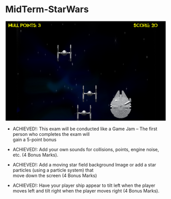 # MidTerm-StarWars

<img src="https://github.com/thiagoh/MidTerm-StarWars/raw/master/Assets/specs/shot1.PNG" />

 - ACHIEVED!: This	exam	will	be	conducted	like	a	Game	Jam – The	first	person	who	completes	the	exam	will	
gain	a	5-point	bonus

- ACHIEVED!: Add	your	own	sounds	for	collisions,	points,	engine	noise,	etc.	(4	Bonus	Marks).

- ACHIEVED!: Add	a	moving	star	field background Image	or	add	a	star	particles	(using	a	particle	system)	that	
move	down	the	screen	(4	Bonus	Marks)

- ACHIEVED!: Have	your	player	ship	appear	to	tilt	left	when	the	player	moves	left	and	tilt	right	when	the	
player	moves	right	(4	Bonus	Marks).

